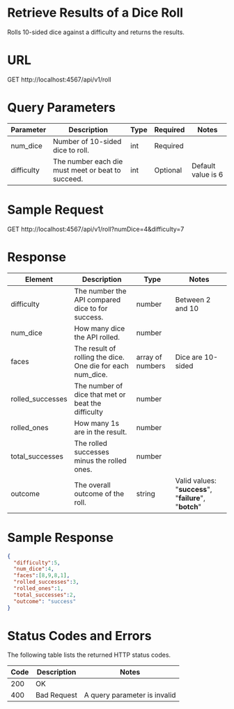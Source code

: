 # Retrieve Results of a Dice Roll
Rolls 10-sided dice against a difficulty and returns the results.

# URL

GET http://localhost:4567/api/v1/roll

# Query Parameters
| Parameter  | Description                                       | Type | Required | Notes              |
|------------|---------------------------------------------------|------|----------|--------------------|
| num_dice   | Number of 10-sided dice to roll.                  | int  | Required |                    |
| difficulty | The number each die must meet or beat to succeed. | int  | Optional | Default value is 6 |
                                                          
# Sample Request

GET http://localhost:4567/api/v1/roll?numDice=4&difficulty=7

# Response

| Element          | Description                                                | Type             | Notes                                                   |
|------------------|------------------------------------------------------------|------------------|---------------------------------------------------------|
| difficulty       | The number the API compared dice to for success. | number           | Between 2 and 10                                        |
| num_dice         | How many dice the API rolled.                                 | number           |                                                         |
| faces            | The result of rolling the dice. One die for each num_dice.           | array of numbers | Dice are 10-sided                                    |
| rolled_successes | The number of dice that met or beat the difficulty          | number           |                                                         |
| rolled_ones      | How many 1s are in the result.              | number           |                                                         |
| total_successes  | The rolled successes minus the rolled ones.                | number           |                                                         |
| outcome          | The overall outcome of the roll.                           | string           | Valid values: "__success__", "__failure__", "__botch__" |
  

# Sample Response
```JSON
{
  "difficulty":5,
  "num_dice":4,
  "faces":[8,9,8,1],
  "rolled_successes":3,
  "rolled_ones":1,
  "total_successes":2,
  "outcome": "success"
}
```

# Status Codes and Errors
The following table lists the returned HTTP status codes.

| Code | Description | Notes                        |
|------|-------------|------------------------------|
| 200  | OK          |                              |
| 400  | Bad Request | A query parameter is invalid |